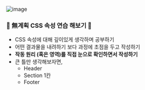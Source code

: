 ![image](https://user-images.githubusercontent.com/72742121/151320396-fc38abb4-ab6c-49c4-a658-ff0054f3335b.png)

### 🎨 無계획 CSS 속성 연습 해보기 🎨 

- CSS 속성에 대해 깊이있게 생각하며 공부하기
- 어떤 결과물을 내려하기 보다 과정에 초점을 두고 작성하기
- **작동 원리 (혹은 영역)를 직접 눈으로 확인하면서 작성하기**
- 큰 틀만 생각해보자면,
  - Header
  - Section 1칸
  - Footer   
